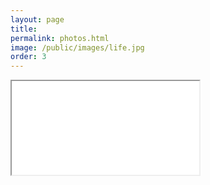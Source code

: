 ```yaml
---
layout: page
title: 
permalink: photos.html
image: /public/images/life.jpg
order: 3
---
```


<!-- LightWidget WIDGET -->
<script src="https://cdn.lightwidget.com/widgets/lightwidget.js"></script><iframe src="//lightwidget.com/widgets/f70d8efabdc75d258915aa18283a18bf.html"
    scrolling="no" allowtransparency="true" class="lightwidget-widget" style="width:100%;border:0;overflow:hidden;"></iframe>